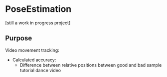 #  PoseEstimation

[still a work in progress project]
## Purpose
Video movement tracking:
-  Calculated accuracy:
    -   Difference between relative positions between good and bad sample tutorial dance video


